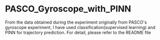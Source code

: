# PASCO_Gyroscope_with_PINN
From the data obtained during the experiment originally from PASCO's gyroscope experiment, I have used classification(supervised learning) and PINN for trajectory prediction. For detail, please refer to the README file
